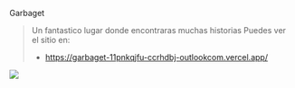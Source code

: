 Garbaget
>Un fantastico lugar donde encontraras muchas historias
> Puedes ver el sitio en:
> - https://garbaget-11pnkqjfu-ccrhdbj-outlookcom.vercel.app/
>
![](http://descubrirlahistoria.es/wp-content/uploads/2014/04/Bugs_Bunny_Evolucion.png)
